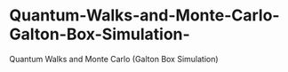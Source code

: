 # Quantum-Walks-and-Monte-Carlo-Galton-Box-Simulation-
Quantum Walks and Monte Carlo (Galton Box Simulation)
